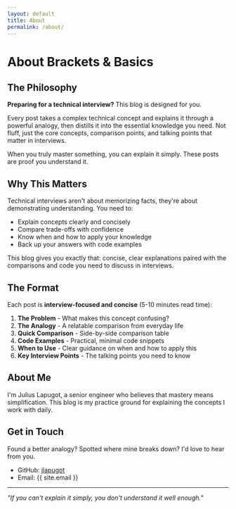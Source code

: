```yaml
---
layout: default
title: About
permalink: /about/
---
```


# About Brackets & Basics

## The Philosophy

**Preparing for a technical interview?** This blog is designed for you.

Every post takes a complex technical concept and explains it through a powerful analogy, then distills it into the essential knowledge you need. Not fluff, just the core concepts, comparison points, and talking points that matter in interviews.

When you truly master something, you can explain it simply. These posts are proof you understand it.

## Why This Matters

Technical interviews aren't about memorizing facts, they're about demonstrating understanding. You need to:
- Explain concepts clearly and concisely
- Compare trade-offs with confidence
- Know when and how to apply your knowledge
- Back up your answers with code examples

This blog gives you exactly that: concise, clear explanations paired with the comparisons and code you need to discuss in interviews.

## The Format

Each post is **interview-focused and concise** (5-10 minutes read time):

1. **The Problem** - What makes this concept confusing?
2. **The Analogy** - A relatable comparison from everyday life
3. **Quick Comparison** - Side-by-side comparison table
4. **Code Examples** - Practical, minimal code snippets
5. **When to Use** - Clear guidance on when and how to apply this
6. **Key Interview Points** - The talking points you need to know

## About Me

I'm Julius Lapugot, a senior engineer who believes that mastery means simplification. This blog is my practice ground for explaining the concepts I work with daily.

## Get in Touch

Found a better analogy? Spotted where mine breaks down? I'd love to hear from you.

- GitHub: [jlapugot](https://github.com/jlapugot)
- Email: {{ site.email }}

---

*"If you can't explain it simply, you don't understand it well enough."*
